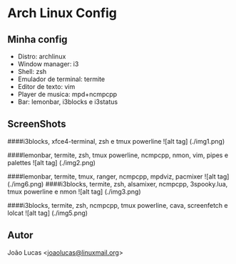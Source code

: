# Arch Linux Config

## Minha config
* Distro: archlinux
* Window manager: i3
* Shell: zsh
* Emulador de terminal: termite
* Editor de texto: vim
* Player de musica: mpd+ncmpcpp
* Bar: lemonbar, i3blocks e i3status

## ScreenShots	

####i3blocks, xfce4-terminal, zsh e tmux powerline 
![alt tag] (./img1.png)


####lemonbar, termite, zsh, tmux powerline, ncmpcpp, nmon, vim, pipes e palettes 
![alt tag] (./img2.png)

####lemonbar, termite, tmux, ranger, ncmpcpp, mpdviz, pacmixer
![alt tag] (./img6.png) 
####i3blocks, termite, zsh, alsamixer, ncmpcpp, 3spooky.lua, tmux powerline e nmon 
![alt tag] (./img3.png)


####i3blocks, termite, zsh, ncmpcpp, tmux powerline, cava, screenfetch e lolcat
![alt tag] (./img5.png)


## Autor
João Lucas <<joaolucas@linuxmail.org>>
